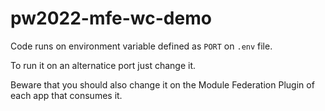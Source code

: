 # pw2022-mfe-wc-demo

Code runs on environment variable defined as `PORT` on `.env` file.  

To run it on an alternatice port just change it.  

Beware that you should also change it on the Module Federation Plugin of each app that consumes it.
